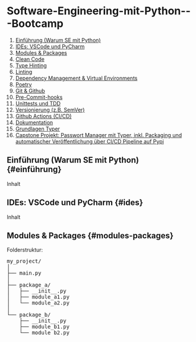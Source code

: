 # Software-Engineering-mit-Python---Bootcamp

1. [Einführung (Warum SE mit Python)](#einführung)
2. [IDEs: VSCode und PyCharm](#ides)
3. [Modules & Packages](#modules-packages)
4. [Clean Code](#clean-code)
5. [Type Hinting](#type-hinting)
6. [Linting](#linting)
7. [Dependency Management & Virtual Environments](#dependency-management)
8. [Poetry](#poetry)
9. [Git & Github](#git-github)
10. [Pre-Commit-hooks](#pre-commit-hooks)
11. [Unittests und TDD](#unittests-tdd)
12. [Versionierung (z.B. SemVer)](#versionierung)
13. [Github Actions (CI/CD)](#github-actions)
14. [Dokumentation](#dokumentation)
15. [Grundlagen Typer](#grundlagen-typer)
16. [Capstone Projekt: Passwort Manager mit Typer, inkl. Packaging und automatischer Veröffentlichung über CI/CD Pipeline auf Pypi](#capstone-projekt)


## Einführung (Warum SE mit Python) {#einführung}

Inhalt

## IDEs: VSCode und PyCharm {#ides}

Inhalt

## Modules & Packages {#modules-packages}

Folderstruktur:

<pre>
my_project/
│
├── main.py
│
├── package_a/
│   ├── __init__.py
│   ├── module_a1.py
│   └── module_a2.py
│
└── package_b/
    ├── __init__.py
    ├── module_b1.py
    └── module_b2.py
</pre>
